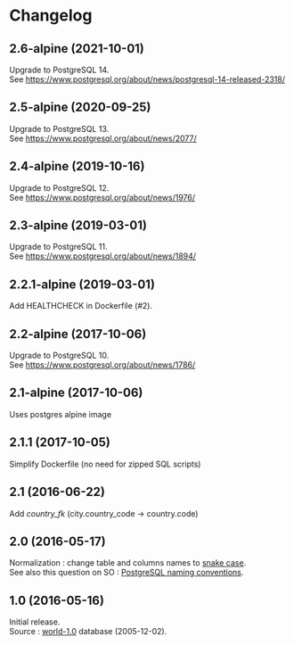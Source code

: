 # Changelog

## 2.6-alpine (2021-10-01)
Upgrade to PostgreSQL 14.  
See https://www.postgresql.org/about/news/postgresql-14-released-2318/

## 2.5-alpine (2020-09-25)
Upgrade to PostgreSQL 13.  
See https://www.postgresql.org/about/news/2077/

## 2.4-alpine (2019-10-16)
Upgrade to PostgreSQL 12.  
See https://www.postgresql.org/about/news/1976/

## 2.3-alpine (2019-03-01)
Upgrade to PostgreSQL 11.  
See https://www.postgresql.org/about/news/1894/

## 2.2.1-alpine (2019-03-01)
Add HEALTHCHECK in Dockerfile (#2).

## 2.2-alpine (2017-10-06)
Upgrade to PostgreSQL 10.  
See https://www.postgresql.org/about/news/1786/ 

## 2.1-alpine (2017-10-06)
Uses postgres alpine image

## 2.1.1 (2017-10-05)
Simplify Dockerfile (no need for zipped SQL scripts)

## 2.1 (2016-06-22)
Add _country_fk_ (city.country_code -> country.code)

## 2.0 (2016-05-17)
Normalization : change table and columns names to [snake case](https://en.wikipedia.org/wiki/Snake_case).  
See also this question on SO : [PostgreSQL naming conventions](http://stackoverflow.com/questions/2878248/postgresql-naming-conventions). 

## 1.0 (2016-05-16)
Initial release.  
Source : [world-1.0](http://pgfoundry.org/frs/shownotes.php?release_id=366) database (2005-12-02).
